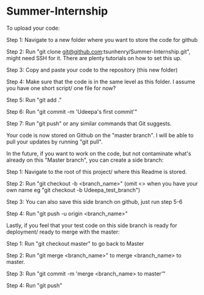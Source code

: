 # Summer-Internship

To upload your code:

  Step 1: Navigate to a new folder where you want to store the code for github

  Step 2: Run "git clone git@github.com:tsunhenry/Summer-Internship.git", might need SSH for it. There are plenty tutorials on how to set this up.

  Step 3: Copy and paste your code to the repository (this new folder)

  Step 4: Make sure that the code is in the same level as this folder. I assume you have one short script/ one file for now?

  Step 5: Run "git add ."

  Step 6: Run "git commit -m 'Udeepa's first commit'"

  Step 7: Run "git push" or any similar commands that Git suggests.

Your code is now stored on Github on the "master branch". I will be able to pull your updates by running "git pull".

In the future, if you want to work on the code, but not contaminate what's already on this "Master branch", you can create a side branch:

  Step 1: Navigate to the root of this project/ where this Readme is stored.

  Step 2: Run "git checkout -b <branch_name>" (omit <> when you have your own name eg "git checkout -b Udeepa_test_branch")

  Step 3: You can also save this side branch on github, just run step 5-6

  Step 4: Run "git push -u origin <branch_name>"

Lastly, if you feel that your test code on this side branch is ready for deployment/ ready to merge with the master:

  Step 1: Run "git checkout master" to go back to Master

  Step 2: Run "git merge <branch_name>" to merge <branch_name> to master.

  Step 3: Run "git commit -m 'merge <branch_name> to master'"

  Step 4: Run "git push"
